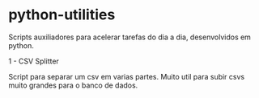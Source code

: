 # python-utilities
Scripts auxiliadores para acelerar tarefas do dia a dia, desenvolvidos em python.

1 - CSV Splitter

  Script para separar um csv em varias partes. Muito util para subir csvs muito grandes para o banco de dados.
